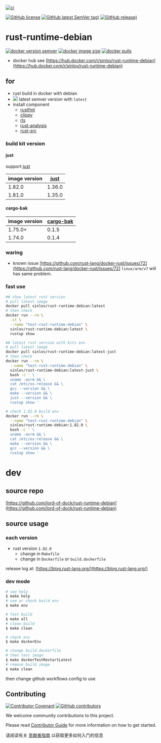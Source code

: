[![ci](https://github.com/lord-of-dock/rust-runtime-debian/actions/workflows/ci.yml/badge.svg)](https://github.com/lord-of-dock/rust-runtime-debian/actions/workflows/ci.yml)

[![GitHub license](https://img.shields.io/github/license/lord-of-dock/rust-runtime-debian)](https://github.com/lord-of-dock/rust-runtime-debian)
[![GitHub latest SemVer tag)](https://img.shields.io/github/v/tag/lord-of-dock/rust-runtime-debian)](https://github.com/lord-of-dock/rust-runtime-debian/tags)
[![GitHub release)](https://img.shields.io/github/v/release/lord-of-dock/rust-runtime-debian)](https://github.com/lord-of-dock/rust-runtime-debian/releases)

# rust-runtime-debian

[![docker version semver](https://img.shields.io/docker/v/sinlov/rust-runtime-debian?sort=semver)](https://hub.docker.com/r/sinlov/rust-runtime-debian)
[![docker image size](https://img.shields.io/docker/image-size/sinlov/rust-runtime-debian)](https://hub.docker.com/r/sinlov/rust-runtime-debian)
[![docker pulls](https://img.shields.io/docker/pulls/sinlov/rust-runtime-debian)](https://hub.docker.com/r/sinlov/rust-runtime-debian/tags?page=1&ordering=last_updated)

- docker hub see [https://hub.docker.com/r/sinlov/rust-runtime-debian](https://hub.docker.com/r/sinlov/rust-runtime-debian)

## for

- rust build in docker with debian
- [![](https://img.shields.io/docker/v/_/rust/latest?label=rust&logo=rust&style=social)](https://hub.docker.com/_/rust/tags) latest semver version with `latest`
- install component
  - [rustfmt](https://github.com/rust-lang/rustfmt)
  - [clippy](https://doc.rust-lang.org/clippy/)
  - [rls](https://github.com/rust-lang/rls)
  - [rust-analysis](https://github.com/rust-lang/rust-analyzer)
  - [rust-src](https://github.com/rust-lang/rust)

### build kit version

#### just

support [just](https://github.com/casey/just)

| image version | [just](https://crates.io/crates/just) |
| ------------- | --------- |
| 1.82.0        | 1.36.0    |
| 1.81.0        | 1.35.0    |

#### cargo-bak

| image version | [cargo-bak](https://crates.io/crates/cargo-bak) |
| ------------- | --------- |
| 1.75.0+       | 0.1.5     |
| 1.74.0        | 0.1.4     |

### waring

- known issue [https://github.com/rust-lang/docker-rust/issues/72](https://github.com/rust-lang/docker-rust/issues/72) `linux/arm/v7` will has same problem.

### fast use

```bash
## show latest rust version
# pull latest image
docker pull sinlov/rust-runtime-debian:latest
# then check
docker run --rm \
  -it \
  --name "test-rust-runtime-debian" \
  sinlov/rust-runtime-debian:latest \
  rustup show

## latest rust version with kits env
# pull latest image
docker pull sinlov/rust-runtime-debian:latest-just
# then check
docker run --rm \
  --name "test-rust-runtime-debian" \
  sinlov/rust-runtime-debian:latest-just \
  bash -c ' \
  uname -asrm && \
  cat /etc/os-release && \
  gcc --version && \
  make --version && \
  just --version && \
  rustup show '

# check 1.82.0 build env
docker run --rm \
  --name "test-rust-runtime-debian" \
  sinlov/rust-runtime-debian:1.82.0 \
  bash -c ' \
  uname -asrm && \
  cat /etc/os-release && \
  make --version && \
  gcc --version && \
  rustup show '
```

# dev

## source repo

[https://github.com/lord-of-dock/rust-runtime-debian](https://github.com/lord-of-dock/rust-runtime-debian)

## source usage

### each version

- rust version `1.82.0`
  - change in `Makefile`
  - change in `Dockerfile` or `build.dockerfile`

release log at: [https://blog.rust-lang.org/](https://blog.rust-lang.org/)

### dev mode

```bash
# see help
$ make help
# see or check build env
$ make env

# fast build
$ make all
# clean build
$ make clean

# check env
$ make dockerEnv

# change build.dockerfile
# then test image
$ make dockerTestRestartLatest
# remove build image
$ make clean
```

then change github workflows config to use

## Contributing

[![Contributor Covenant](https://img.shields.io/badge/contributor%20covenant-v1.4-ff69b4.svg)](.github/CONTRIBUTING_DOC/CODE_OF_CONDUCT.md)
[![GitHub contributors](https://img.shields.io/github/contributors/lord-of-dock/rust-runtime-debian)](https://github.com/lord-of-dock/rust-runtime-debian/graphs/contributors)

We welcome community contributions to this project.

Please read [Contributor Guide](.github/CONTRIBUTING_DOC/CONTRIBUTING.md) for more information on how to get started.

请阅读有关 [贡献者指南](.github/CONTRIBUTING_DOC/zh-CN/CONTRIBUTING.md) 以获取更多如何入门的信息